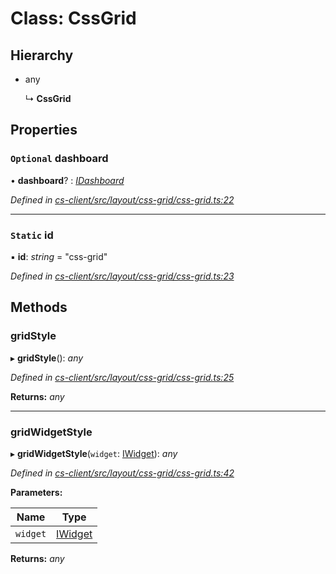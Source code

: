 # Class: CssGrid

## Hierarchy

* any

  ↳ **CssGrid**

## Properties

### `Optional` dashboard

• **dashboard**? : *[IDashboard](../interfaces/_cs_core_src_dashboard_dashboard_.idashboard.md)*

*Defined in [cs-client/src/layout/css-grid/css-grid.ts:22](https://github.com/RichardHovenkamp/csnext/blob/6deb7f51/packages/cs-client/src/layout/css-grid/css-grid.ts#L22)*

___

### `Static` id

▪ **id**: *string* = "css-grid"

*Defined in [cs-client/src/layout/css-grid/css-grid.ts:23](https://github.com/RichardHovenkamp/csnext/blob/6deb7f51/packages/cs-client/src/layout/css-grid/css-grid.ts#L23)*

## Methods

###  gridStyle

▸ **gridStyle**(): *any*

*Defined in [cs-client/src/layout/css-grid/css-grid.ts:25](https://github.com/RichardHovenkamp/csnext/blob/6deb7f51/packages/cs-client/src/layout/css-grid/css-grid.ts#L25)*

**Returns:** *any*

___

###  gridWidgetStyle

▸ **gridWidgetStyle**(`widget`: [IWidget](../interfaces/_cs_core_src_widget_widget_.iwidget.md)): *any*

*Defined in [cs-client/src/layout/css-grid/css-grid.ts:42](https://github.com/RichardHovenkamp/csnext/blob/6deb7f51/packages/cs-client/src/layout/css-grid/css-grid.ts#L42)*

**Parameters:**

Name | Type |
------ | ------ |
`widget` | [IWidget](../interfaces/_cs_core_src_widget_widget_.iwidget.md) |

**Returns:** *any*
